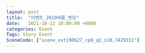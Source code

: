 ```yaml
---
layout: post
title:  "이벤트_2019여름_엔딩"
date:   2021-10-22 18:00:00 +0000
categories: Event
Tags: Story Event
SceneCode: ["scene_evt190627_cp0_q2_s10,7429311"]
---
```

